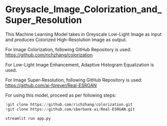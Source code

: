 # Greysacle_Image_Colorization_and_Super_Resolution

This Machine Learning Model takes in Greyscale Low-Light Image as input and produces Colorized High-Resolution Image as output.

For Image Colorization, following GitHub Repository is used:
https://github.com/richzhang/colorization

For Low-Light Image Enhancement, Adaptive Histogram Equalization is used.

For Image Super-Resolution, following GitHub Repository is used:
https://github.com/ai-forever/Real-ESRGAN

For using this model, proceed as per following steps:

```python
!git clone https://github.com/richzhang/colorization.git
!git clone https://github.com/sberbank-ai/Real-ESRGAN.git
```
```python
streamlit run app.py
```
